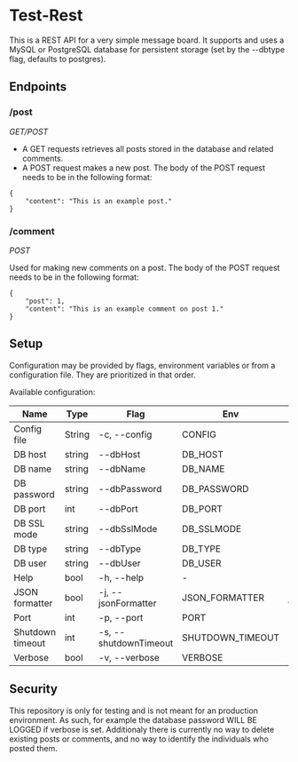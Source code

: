 # Test-Rest

This is a REST API for a very simple message board. It supports and uses a MySQL or PostgreSQL database for persistent storage (set by the --dbtype flag, defaults to postgres).

## Endpoints


### /post
*GET/POST*

- A GET requests retrieves all posts stored in the database and related comments.
- A POST request makes a new post. The body of the POST request needs to be in the following format:
```
{
    "content": "This is an example post."
}
```


### /comment
*POST*

Used for making new comments on a post. The body of the POST request needs to be in the following format:
```
{
    "post": 1,
    "content": "This is an example comment on post 1."
}
```


## Setup

Configuration may be provided by flags, environment variables or from a configuration file. They are prioritized in that order. 

Available configuration:

| Name             | Type   | Flag                  | Env              | Cfg file        |
|------------------|--------|-----------------------|------------------|-----------------|
| Config file      | String | -c, --config          | CONFIG           | -               |
| DB host          | string | --dbHost              | DB_HOST          | dbHost          |
| DB name          | string | --dbName              | DB_NAME          | dbName          |
| DB password      | string | --dbPassword          | DB_PASSWORD      | dbPassword      |
| DB port          | int    | --dbPort              | DB_PORT          | dbPort          |
| DB SSL mode      | string | --dbSslMode           | DB_SSLMODE       | dbSslMode       |
| DB type          | string | --dbType              | DB_TYPE          | dbType          |
| DB user          | string | --dbUser              | DB_USER          | dbUser          |
| Help             | bool   | -h, --help            | -                | -               |
| JSON formatter   | bool   | -j, --jsonFormatter   | JSON_FORMATTER   | jsonFormatter   |
| Port             | int    | -p, --port            | PORT             | port            |
| Shutdown timeout | int    | -s, --shutdownTimeout | SHUTDOWN_TIMEOUT | shutdownTimeout |
| Verbose          | bool   | -v, --verbose         | VERBOSE          | verbose         |

## Security

This repository is only for testing and is not meant for an production environment. As such, for example the database password WILL BE LOGGED if verbose is set. Additionaly there is currently no way to delete existing posts or comments, and no way to identify the individuals who posted them.